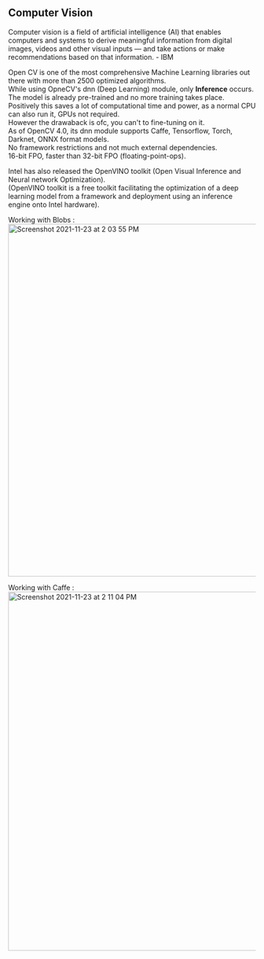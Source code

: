 ## Computer Vision ##

Computer vision is a field of artificial intelligence (AI) that enables computers and systems to derive meaningful information from digital images, videos and other visual inputs — and take actions or make recommendations based on that information. - IBM  
  
Open CV is one of the most comprehensive Machine Learning libraries out there with more than 2500 optimized algorithms.  
While using OpneCV's dnn (Deep Learning) module, only **Inference** occurs. The model is already pre-trained and no more training takes place. Positively this saves a lot of computational time and power, as a normal CPU can also run it, GPUs not required.  
However the drawaback is ofc, you can't to fine-tuning on it.  
As of OpenCV 4.0, its dnn module supports Caffe, Tensorflow, Torch, Darknet, ONNX format models.  
No framework restrictions and not much external dependencies.  
16-bit FPO, faster than 32-bit FPO (floating-point-ops).  

Intel has also released the OpenVINO toolkit (Open Visual Inference and Neural network Optimization).   
(OpenVINO toolkit is a free toolkit facilitating the optimization of a deep learning model from a framework and deployment using an inference engine onto Intel hardware).  
  
Working with Blobs :  
<img width="717" alt="Screenshot 2021-11-23 at 2 03 55 PM" src="https://user-images.githubusercontent.com/61674750/142992119-6c7e0a9b-6f39-4189-9ae8-108deb3cb459.png">  

Working with Caffe :  
<img width="730" alt="Screenshot 2021-11-23 at 2 11 04 PM" src="https://user-images.githubusercontent.com/61674750/142992905-e977485b-b60a-4a5d-890c-52cce8ed6f72.png">
